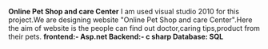**Online Pet Shop and care Center**
I am used visual studio 2010 for this project.We are designing website "Online Pet Shop and care Center".Here the aim of website is the people can find out doctor,caring tips,product from their pets.
**frontend:- Asp.net
Backend:- c sharp
Database: SQL**
